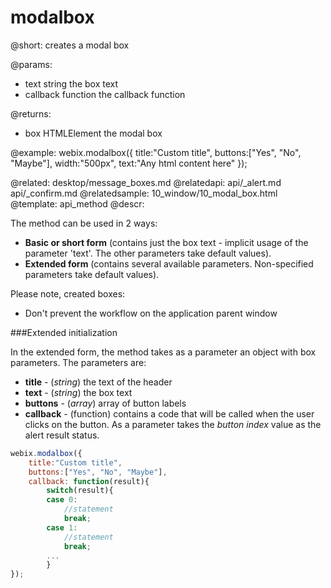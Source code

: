 modalbox
========

@short:
	creates a modal box

@params:
- text	string  the box text 
- callback	function 	the callback function

@returns:
- box    HTMLElement  the modal box  

@example:
	webix.modalbox({
		title:"Custom title",
		buttons:["Yes", "No", "Maybe"],
		width:"500px",
		text:"Any html content here"
	});



@related: 
	desktop/message_boxes.md
@relatedapi: 
	api/_alert.md
    api/_confirm.md
@relatedsample:
	10_window/10_modal_box.html
@template:	api_method
@descr:

The method can be used in 2 ways:

- **Basic or short form** (contains just the box text - implicit usage of the parameter 'text'. The other parameters take default values).
- **Extended form** (contains several available parameters. Non-specified parameters take default values).

Please note, created boxes:

- Don't prevent the workflow on the application parent window

###Extended initialization

In the extended form, the method takes as a parameter an object with box parameters. The parameters are:

- **title** - (*string*) the text of the header
- **text** - (*string*) the box text
- **buttons** - (*array*) array of button labels
- **callback** - (function) contains a code that will be called when the user clicks on the button. As a parameter takes the *button index* value as the alert result status.

~~~js
webix.modalbox({
	title:"Custom title",
	buttons:["Yes", "No", "Maybe"],
	callback: function(result){
        switch(result){
        case 0: 
            //statement
            break;
        case 1:
            //statement
            break;
        ...
        }	
});
~~~


